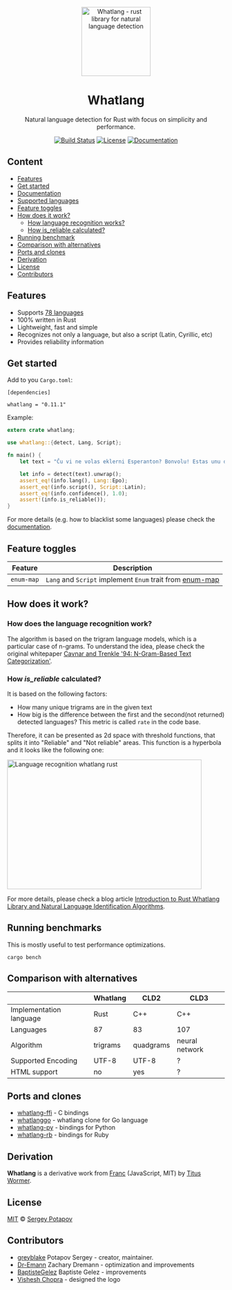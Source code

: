 <p align="center"><img width="160" src="https://raw.githubusercontent.com/greyblake/whatlang-rs/master/misc/logo/whatlang-logo.svg" alt="Whatlang - rust library for natural language detection"></p>

<h1 align="center">Whatlang</h1>

<p align="center">Natural language detection for Rust with focus on simplicity and performance.</p>

<p align="center">
<a href="https://github.com/greyblake/whatlang-rs/actions/workflows/ci.yml" rel="nofollow"><img src="https://github.com/greyblake/whatlang-rs/actions/workflows/ci.yml/badge.svg" alt="Build Status"></a>
<a href="https://raw.githubusercontent.com/greyblake/whatlang-rs/master/LICENSE" rel="nofollow"><img src="https://img.shields.io/badge/license-MIT-blue.svg" alt="License"></a>
<a href="https://docs.rs/whatlang" rel="nofollow"><img src="https://docs.rs/whatlang/badge.svg" alt="Documentation"></a>
<p>

## Content
* [Features](#features)
* [Get started](#get-started)
* [Documentation](https://docs.rs/whatlang)
* [Supported languages](https://github.com/greyblake/whatlang-rs/blob/master/SUPPORTED_LANGUAGES.md)
* [Feature toggles](#feature-toggles)
* [How does it work?](#how-does-it-work)
  * [How language recognition works?](#how-language-recognition-works)
  * [How is_reliable calculated?](#how-is_reliable-calculated)
* [Running benchmark](#running-benchmarks)
* [Comparison with alternatives](#comparison-with-alternatives)
* [Ports and clones](#ports-and-clones)
* [Derivation](#derivation)
* [License](#license)
* [Contributors](#contributors)


## Features
* Supports [78 languages](https://github.com/greyblake/whatlang-rs/blob/master/SUPPORTED_LANGUAGES.md)
* 100% written in Rust
* Lightweight, fast and simple
* Recognizes not only a language, but also a script (Latin, Cyrillic, etc)
* Provides reliability information

## Get started

Add to you `Cargo.toml`:
```
[dependencies]

whatlang = "0.11.1"
```

Example:

```rust
extern crate whatlang;

use whatlang::{detect, Lang, Script};

fn main() {
    let text = "Ĉu vi ne volas eklerni Esperanton? Bonvolu! Estas unu de la plej bonaj aferoj!";

    let info = detect(text).unwrap();
    assert_eq!(info.lang(), Lang::Epo);
    assert_eq!(info.script(), Script::Latin);
    assert_eq!(info.confidence(), 1.0);
    assert!(info.is_reliable());
}
```

For more details (e.g. how to blacklist some languages) please check the [documentation](https://docs.rs/whatlang).

## Feature toggles

| Feature    | Description                                                                           |
|------------|---------------------------------------------------------------------------------------|
| `enum-map` | `Lang` and `Script` implement `Enum` trait from [enum-map](https://docs.rs/enum-map/) |

## How does it work?

### How does the language recognition work?

The algorithm is based on the trigram language models, which is a particular case of n-grams.
To understand the idea, please check the original whitepaper [Cavnar and Trenkle '94: N-Gram-Based Text Categorization'](https://www.researchgate.net/publication/2375544_N-Gram-Based_Text_Categorization).

### How _is_reliable_ calculated?

It is based on the following factors:
* How many unique trigrams are in the given text
* How big is the difference between the first and the second(not returned) detected languages? This metric is called `rate` in the code base.

Therefore, it can be presented as 2d space with threshold functions, that splits it into "Reliable" and "Not reliable" areas.
This function is a hyperbola and it looks like the following one:

<img alt="Language recognition whatlang rust" src="https://raw.githubusercontent.com/greyblake/whatlang-rs/master/misc/images/whatlang_is_reliable.png" width="450" height="300" />

For more details, please check a blog article [Introduction to Rust Whatlang Library and Natural Language Identification Algorithms](https://www.greyblake.com/blog/2017-07-30-introduction-to-rust-whatlang-library-and-natural-language-identification-algorithms/).

## Running benchmarks

This is mostly useful to test performance optimizations.

```
cargo bench
```

## Comparison with alternatives

|                           | Whatlang   | CLD2        | CLD3           |
| ------------------------- | ---------- | ----------- | -------------- |
| Implementation language   | Rust       | C++         | C++            |
| Languages                 | 87         | 83          | 107            |
| Algorithm                 | trigrams   | quadgrams   | neural network |
| Supported Encoding        | UTF-8      | UTF-8       | ?              |
| HTML support              | no         | yes         | ?              |


## Ports and clones

* [whatlang-ffi](https://github.com/greyblake/whatlang-ffi) - C bindings
* [whatlanggo](https://github.com/abadojack/whatlanggo) - whatlang clone for Go language
* [whatlang-py](https://github.com/cathalgarvey/whatlang-py) - bindings for Python
* [whatlang-rb](https://gitlab.com/KitaitiMakoto/whatlang-rb) - bindings for Ruby

## Derivation

**Whatlang** is a derivative work from [Franc](https://github.com/wooorm/franc) (JavaScript, MIT) by [Titus Wormer](https://github.com/wooorm).

## License

[MIT](https://github.com/greyblake/whatlang-rs/blob/master/LICENSE) © [Sergey Potapov](http://greyblake.com/)


## Contributors

- [greyblake](https://github.com/greyblake) Potapov Sergey - creator, maintainer.
- [Dr-Emann](https://github.com/Dr-Emann) Zachary Dremann - optimization and improvements
- [BaptisteGelez](https://github.com/BaptisteGelez) Baptiste Gelez - improvements
- [Vishesh Chopra](https://github.com/KarmicKonquest) - designed the logo
